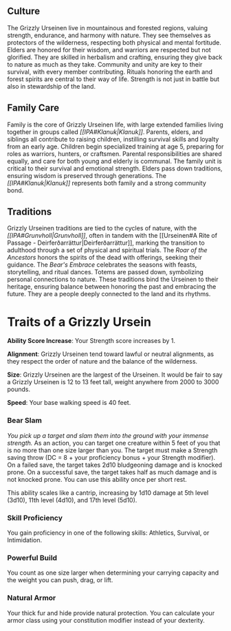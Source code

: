 ## Culture
The Grizzly Urseinen live in mountainous and forested regions, valuing strength, endurance, and harmony with nature. They see themselves as protectors of the wilderness, respecting both physical and mental fortitude. Elders are honored for their wisdom, and warriors are respected but not glorified. They are skilled in herbalism and crafting, ensuring they give back to nature as much as they take. Community and unity are key to their survival, with every member contributing. Rituals honoring the earth and forest spirits are central to their way of life. Strength is not just in battle but also in stewardship of the land.
## Family Care
Family is the core of Grizzly Urseinen life, with large extended families living together in groups called *[[IPA#Klanuk|Klanuk]]*. Parents, elders, and siblings all contribute to raising children, instilling survival skills and loyalty from an early age. Children begin specialized training at age 5, preparing for roles as warriors, hunters, or craftsmen. Parental responsibilities are shared equally, and care for both young and elderly is communal. The family unit is critical to their survival and emotional strength. Elders pass down traditions, ensuring wisdom is preserved through generations. The *[[IPA#Klanuk|Klanuk]]* represents both family and a strong community bond.
## Traditions
Grizzly Urseinen traditions are tied to the cycles of nature, with the *[[IPA#Grunvholl|Grunvholl]]*, often in tandem with the [[Urseinen#A Rite of Passage - Deirferðarrättur|Deirferðarrättur]], marking the transition to adulthood through a set of physical and spiritual trials. The *Roar of the Ancestors* honors the spirits of the dead with offerings, seeking their guidance. The *Bear's Embrace* celebrates the seasons with feasts, storytelling, and ritual dances. Totems are passed down, symbolizing personal connections to nature. These traditions bind the Urseinen to their heritage, ensuring balance between honoring the past and embracing the future. They are a people deeply connected to the land and its rhythms.
# Traits of a Grizzly Ursein
**Ability Score Increase**: Your Strength score increases by 1.

**Alignment**: Grizzly Urseinen tend toward lawful or neutral alignments, as they respect the order of nature and the balance of the wilderness.

**Size**: Grizzly Urseinen are the largest of the Urseinen. It would be fair to say a Grizzly Urseinen is 12 to 13 feet tall, weight anywhere from 2000 to 3000 pounds. 

**Speed**: Your base walking speed is 40 feet. 

### Bear Slam
_You pick up a target and slam them into the ground with your immense strength._
As an action, you can target one creature within 5 feet of you that is no more than one size larger than you. The target must make a Strength saving throw (DC = 8 + your proficiency bonus + your Strength modifier). On a failed save, the target takes 2d10 bludgeoning damage and is knocked prone. On a successful save, the target takes half as much damage and is not knocked prone. You can use this ability once per short rest. 

This ability scales like a cantrip, increasing by 1d10 damage at 5th level (3d10), 11th level (4d10), and 17th level (5d10).

### Skill Proficiency

You gain proficiency in one of the following skills: Athletics, Survival, or Intimidation.

### **Powerful Build**

You count as one size larger when determining your carrying capacity and the weight you can push, drag, or lift.

### **Natural Armor**

Your thick fur and hide provide natural protection. You can calculate your armor class using your constitution modifier instead of your dexterity.